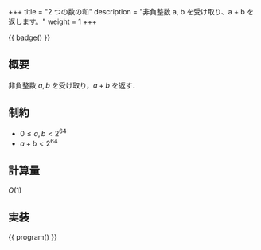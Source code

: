 +++
title = "2 つの数の和"
description = "非負整数 a, b を受け取り、a + b を返します。"
weight = 1
+++

{{ badge() }}

## 概要
非負整数 $a, b$ を受け取り，$a + b$ を返す．

## 制約
- $0 \leq a, b < 2^{64}$
- $a + b < 2^{64}$

## 計算量
$O(1)$

## 実装
{{ program() }}
